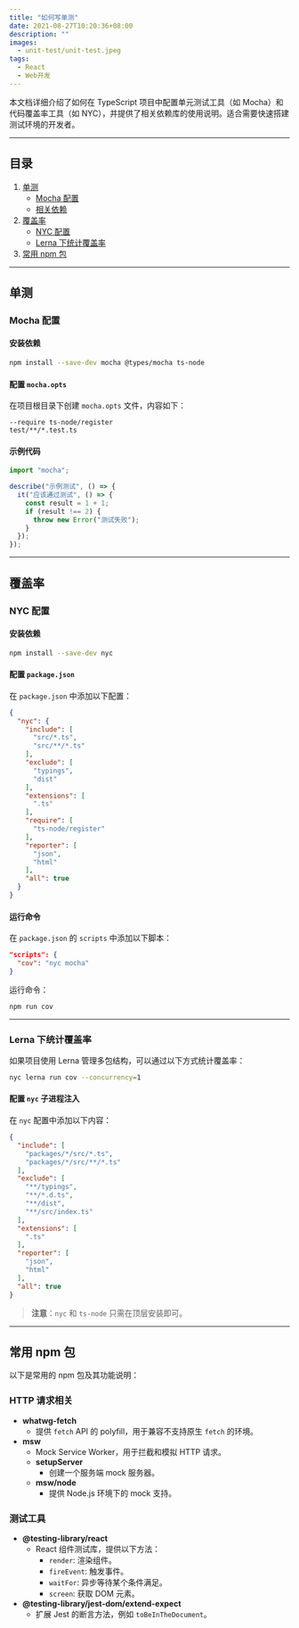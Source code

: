 ```yaml
---
title: "如何写单测"
date: 2021-08-27T10:20:36+08:00
description: ""
images:
  - unit-test/unit-test.jpeg
tags:
  - React
  - Web开发
---
```


本文档详细介绍了如何在 TypeScript 项目中配置单元测试工具（如 Mocha）和代码覆盖率工具（如 NYC），并提供了相关依赖库的使用说明。适合需要快速搭建测试环境的开发者。

---

## 目录

1. [单测](#单测)
   - [Mocha 配置](#mocha-配置)
   - [相关依赖](#相关依赖)
2. [覆盖率](#覆盖率)
   - [NYC 配置](#nyc-配置)
   - [Lerna 下统计覆盖率](#lerna-下统计覆盖率)
3. [常用 npm 包](#常用-npm-包)

---

## 单测

### Mocha 配置

#### 安装依赖
```bash
npm install --save-dev mocha @types/mocha ts-node
```

#### 配置 `mocha.opts`
在项目根目录下创建 `mocha.opts` 文件，内容如下：
```
--require ts-node/register
test/**/*.test.ts
```

#### 示例代码
```js
import "mocha";

describe("示例测试", () => {
  it("应该通过测试", () => {
    const result = 1 + 1;
    if (result !== 2) {
      throw new Error("测试失败");
    }
  });
});
```

---

## 覆盖率

### NYC 配置

#### 安装依赖
```bash
npm install --save-dev nyc
```

#### 配置 `package.json`
在 `package.json` 中添加以下配置：
```json
{
  "nyc": {
    "include": [
      "src/*.ts",
      "src/**/*.ts"
    ],
    "exclude": [
      "typings",
      "dist"
    ],
    "extensions": [
      ".ts"
    ],
    "require": [
      "ts-node/register"
    ],
    "reporter": [
      "json",
      "html"
    ],
    "all": true
  }
}
```

#### 运行命令
在 `package.json` 的 `scripts` 中添加以下脚本：
```json
"scripts": {
  "cov": "nyc mocha"
}
```
运行命令：
```bash
npm run cov
```

---

### Lerna 下统计覆盖率

如果项目使用 Lerna 管理多包结构，可以通过以下方式统计覆盖率：
```bash
nyc lerna run cov --concurrency=1
```

#### 配置 `nyc` 子进程注入
在 `nyc` 配置中添加以下内容：
```json
{
  "include": [
    "packages/*/src/*.ts",
    "packages/*/src/**/*.ts"
  ],
  "exclude": [
    "**/typings",
    "**/*.d.ts",
    "**/dist",
    "**/src/index.ts"
  ],
  "extensions": [
    ".ts"
  ],
  "reporter": [
    "json",
    "html"
  ],
  "all": true
}
```

> **注意**：`nyc` 和 `ts-node` 只需在顶层安装即可。

---

## 常用 npm 包

以下是常用的 npm 包及其功能说明：

### HTTP 请求相关
- **whatwg-fetch**
  - 提供 `fetch` API 的 polyfill，用于兼容不支持原生 `fetch` 的环境。
- **msw**
  - Mock Service Worker，用于拦截和模拟 HTTP 请求。
  - **setupServer**
    - 创建一个服务端 mock 服务器。
  - **msw/node**
    - 提供 Node.js 环境下的 mock 支持。

### 测试工具
- **@testing-library/react**
  - React 组件测试库，提供以下方法：
    - `render`: 渲染组件。
    - `fireEvent`: 触发事件。
    - `waitFor`: 异步等待某个条件满足。
    - `screen`: 获取 DOM 元素。
- **@testing-library/jest-dom/extend-expect**
  - 扩展 Jest 的断言方法，例如 `toBeInTheDocument`。
